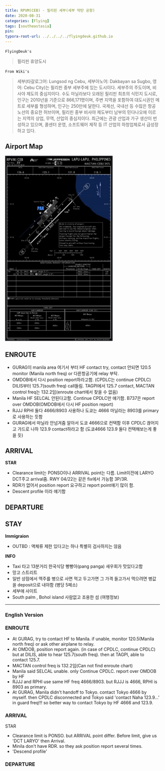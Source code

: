 ```yaml
---
title: RPVM(CEB) - 필리핀 세부(세부 막탄 공항)
date: 2020-08-31
categories: [Flying]
tags: [southeastasia]
pin:
typora-root-url: ../../../../flyingdeuk.github.io
---
```



`FlyingDeuk's`
>필리핀 휴양도시

`From Wiki's`
>세부(타갈로그어: Lungsod ng Cebu, 세부아노어: Dakbayan sa Sugbo, 영어: Cebu City)는 필리핀 중부 세부주에 있는 도시이다. 세부주의 주도이며, 비사야 제도의 중심지이다. 수도 마닐라보다 오래된 필리핀 최초의 식민지 도시로, 인구는 2010년을 기준으로 866,171명이며, 주변 지역을 포함하여 대도시권인 메트로 세부를 형성하며, 인구는 250만에 달한다.
국제선, 국내선 등 수많은 항공 노선의 중요한 허브이며, 필리핀 중부 비사야 제도부터 남부의 민다나오에 이르는 지역의 상업, 무역, 산업의 중심지이다. 최근에는 관광 산업과 가구 생산이 번성하고 있으며, 콜센터 운영, 소프트웨어 제작 등 IT 산업의 하청업체로서 급성장하고 있다.

## Airport Map
![ceb](/img/flying/airport/ceb_ap.jpg)

## ENROUTE
- GURAG이 manila area 여기서 부터 HF contact try, contact 안되면 120.5 monitor (Manila north freq) or 다른항공기에 relay 부탁.
- OMDOB에서 다시 position report하라고함. (CPDLC는 continue CPDLC) DILIS부터 125.7(south freq) call들림. TAGPI에서 125.7 contact, MACTAN control freq는 132.2임(enroute chart에서 찾을 수 없음)
- Manila HF SELCAL 안된다고함. Continue CPDLC만 얘기함. B737은 report over OMDOB(OMDOB에서 다시 HF position report)
- RJJJ RPHI 둘다 4666/8903 사용하나 도쿄는 4666 마닐라는 8903를 primary로 사용하는 듯함
- GURAG에서 마닐라 안넘겨줌 알아서 도쿄 4666으로 컨택함 이후 CPDLC 끊어지고 가드로 나하 123.9 contact하라고 함 (도쿄4666 123.9 둘다 컨택해보는게 좋을 듯)


## ARRIVAL
**STAR**
- Clearance limit는 PONSO이나 ARRIVAL point는 다름. Limit이전에 LARYO DCT주고 arrival줌. RWY 04/22는 같은 fix에서 가능함 3P/3R.
- RDR가 없어서 position report 요구하고 report point얘기 많이 함.
- Descent profile 이라 얘기함


## DEPARTURE


## STAY
**Immigraion**
- OUTBD : 액체류 제한 있다고는 하나 특별히 검사하지는 않음

**INFO**
- Taxi 타고 13분거리 한국식당 빵빵아(pang panga) 새우회가 맛있다고함
- 망고 스트리트
- 일반 상점에서 맥주를 병으로 사면 먹고 두고가면 그 가격 들고가서 먹으려면 병값을 deposit으로 내야함 (병당 5페소)
- 세부애 사이트
- South palm , Bohol island 사람없고 조용한 섬 (여행정보)

----------

### English Version

### ENROUTE
- At GURAG, try to contact HF to Manila. if unable, monitor 120.5(Manila north freq) or ask other airplane to relay.
- At OMDOB, position report again. (in case of CPDLC, continue CPDLC) but at DILIS, able to hear 125.7(south freq). then at TAGPI, able to contact 125.7.
- MACTAN control freq is 132.2임(Can not find enroute chart)
- Manila said SELCAL unable. only Continue CPDLC. report over OMDOB by HF
- RJJJ and RPHI use same HF freq 4666/8903. but RJJJ is 4666, RPHI is 8903 as primary.
- At GURAG, Manila didn't handoff to Tokyo. contact Tokyo 4666 by myself. then CPDLC disconnected and Tokyo said 'contact Naha 123.9...' in guard freq!!! so better way to contact Tokyo by HF 4666 and 123.9.


### ARRIVAL
STAR
- Clearance limit is PONSO. but ARRIVAL point differ. Before limit, give us 'DCT LARYO' then Arrival.
- Minila don't have RDR. so they ask position report several times.
- 'Descend profile'


### DEPARTURE
